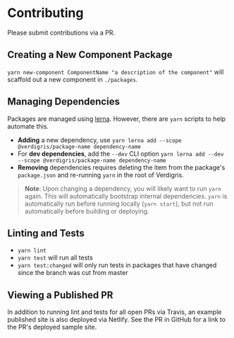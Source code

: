 # Contributing

Please submit contributions via a PR.

## Creating a New Component Package

`yarn new-component ComponentName "a description of the component"` will scaffold out a new component in `./packages`.

## Managing Dependencies

Packages are managed using [lerna](https://lernajs.io/). However, there are `yarn` scripts to help automate this.

* **Adding** a new dependency, use `yarn lerna add --scope @verdigris/package-name dependency-name`
* For **dev dependencies**, add the `--dev` CLI option `yarn lerna add --dev --scope @verdigris/package-name dependency-name`
* **Removing** dependencies requires deleting the item from the package's `package.json` and re-running `yarn` in the root of Verdigris.

> **Note**: Upon changing a dependency, you will likely want to run `yarn` again. This will automatically bootstrap internal dependencies. `yarn` is automatically run before running locally (`yarn start`), but not run automatically before building or deploying.

## Linting and Tests

* `yarn lint`
* `yarn test` will run all tests
* `yarn test:changed` will only run tests in packages that have changed since the branch was cut from master

## Viewing a Published PR

In addition to running lint and tests for all open PRs via Travis, an example published site is also deployed via Netlify. See the PR in GitHub for a link to the PR's deployed sample site.
